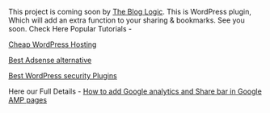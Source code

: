 This project is coming soon by [The Blog Logic](https://www.thebloglogic.com). This is WordPress plugin, Which will add an extra function to your sharing & bookmarks. See you soon. 
Check Here Popular Tutorials - 

[Cheap WordPress Hosting](https://www.thebloglogic.com/cheap-wordpress-hosting/)

[Best Adsense alternative](https://www.thebloglogic.com/best-adsense-alternative/)

[Best WordPress security Plugins](https://www.thebloglogic.com/best-wordpress-security-plugin/)

Here our Full Details - [How to add Google analytics and Share bar in Google AMP pages](https://www.thebloglogic.com/google-analytics-social-share-wordpress-amp/)
